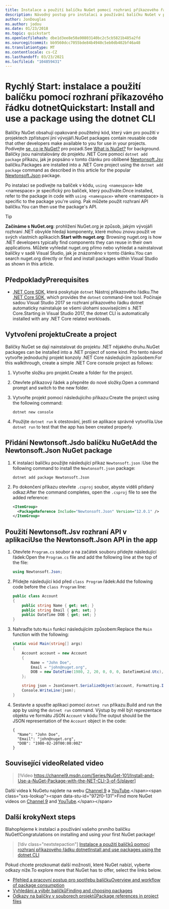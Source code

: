 ```yaml
---
title: Instalace a použití balíčku NuGet pomocí rozhraní příkazového řádku dotnet
description: Návodný postup pro instalaci a používání balíčku NuGet v projektu .NET Core.
author: JonDouglas
ms.author: jodou
ms.date: 01/23/2018
ms.topic: quickstart
ms.openlocfilehash: dbe1d3ee8e50a90803140bc2c5cb5821b485a2fd
ms.sourcegitcommit: bb9560dcc7055bde84b4940c5eb0db402bf46a48
ms.translationtype: MT
ms.contentlocale: cs-CZ
ms.lasthandoff: 03/23/2021
ms.locfileid: "104859431"
---
```

# <a name="quickstart-install-and-use-a-package-using-the-dotnet-cli"></a><span data-ttu-id="972f0-103">Rychlý Start: instalace a použití balíčku pomocí rozhraní příkazového řádku dotnet</span><span class="sxs-lookup"><span data-stu-id="972f0-103">Quickstart: Install and use a package using the dotnet CLI</span></span>

<span data-ttu-id="972f0-104">Balíčky NuGet obsahují opakovaně použitelný kód, který vám pro použití v projektech zpřístupní jiní vývojáři.</span><span class="sxs-lookup"><span data-stu-id="972f0-104">NuGet packages contain reusable code that other developers make available to you for use in your projects.</span></span> <span data-ttu-id="972f0-105">Podívejte [se, co je NuGet?](../What-is-NuGet.md) pro pozadí.</span><span class="sxs-lookup"><span data-stu-id="972f0-105">See [What is NuGet?](../What-is-NuGet.md) for background.</span></span> <span data-ttu-id="972f0-106">Balíčky jsou nainstalovány do projektu .NET Core pomocí `dotnet add package` příkazu, jak je popsáno v tomto článku pro oblíbené [Newtonsoft.Jsv](https://www.nuget.org/packages/Newtonsoft.Json/) balíčku.</span><span class="sxs-lookup"><span data-stu-id="972f0-106">Packages are installed into a .NET Core project using the `dotnet add package` command as described in this article for the popular [Newtonsoft.Json](https://www.nuget.org/packages/Newtonsoft.Json/) package.</span></span>

<span data-ttu-id="972f0-107">Po instalaci se podívejte na balíček v kódu, `using <namespace>` kde \<namespace\> je specifický pro balíček, který používáte.</span><span class="sxs-lookup"><span data-stu-id="972f0-107">Once installed, refer to the package in code with `using <namespace>` where \<namespace\> is specific to the package you're using.</span></span> <span data-ttu-id="972f0-108">Pak můžete použít rozhraní API balíčku.</span><span class="sxs-lookup"><span data-stu-id="972f0-108">You can then use the package's API.</span></span>

> [!Tip]
> <span data-ttu-id="972f0-109">**Začínáme s NuGet.org**: prohlížení NuGet.org je způsob, jakým vývojáři rozhraní .NET obvykle hledají komponenty, které mohou znovu použít ve svých vlastních aplikacích.</span><span class="sxs-lookup"><span data-stu-id="972f0-109">**Start with nuget.org**: Browsing nuget.org is how .NET developers typically find components they can reuse in their own applications.</span></span> <span data-ttu-id="972f0-110">Můžete vyhledat nuget.org přímo nebo vyhledat a nainstalovat balíčky v sadě Visual Studio, jak je znázorněno v tomto článku.</span><span class="sxs-lookup"><span data-stu-id="972f0-110">You can search nuget.org directly or find and install packages within Visual Studio as shown in this article.</span></span>

## <a name="prerequisites"></a><span data-ttu-id="972f0-111">Předpoklady</span><span class="sxs-lookup"><span data-stu-id="972f0-111">Prerequisites</span></span>

- <span data-ttu-id="972f0-112">[.NET Core SDK](https://www.microsoft.com/net/download/), která poskytuje `dotnet` Nástroj příkazového řádku.</span><span class="sxs-lookup"><span data-stu-id="972f0-112">The [.NET Core SDK](https://www.microsoft.com/net/download/), which provides the `dotnet` command-line tool.</span></span> <span data-ttu-id="972f0-113">Počínaje sadou Visual Studio 2017 se rozhraní příkazového řádku dotnet automaticky nainstaluje se všemi úlohami souvisejícími s .NET Core.</span><span class="sxs-lookup"><span data-stu-id="972f0-113">Starting in Visual Studio 2017, the dotnet CLI is automatically installed with any .NET Core related workloads.</span></span>

## <a name="create-a-project"></a><span data-ttu-id="972f0-114">Vytvoření projektu</span><span class="sxs-lookup"><span data-stu-id="972f0-114">Create a project</span></span>

<span data-ttu-id="972f0-115">Balíčky NuGet se dají nainstalovat do projektu .NET nějakého druhu.</span><span class="sxs-lookup"><span data-stu-id="972f0-115">NuGet packages can be installed into a .NET project of some kind.</span></span> <span data-ttu-id="972f0-116">Pro tento návod vytvořte jednoduchý projekt konzoly .NET Core následujícím způsobem:</span><span class="sxs-lookup"><span data-stu-id="972f0-116">For this walkthrough, create a simple .NET Core console project as follows:</span></span>

1. <span data-ttu-id="972f0-117">Vytvořte složku pro projekt.</span><span class="sxs-lookup"><span data-stu-id="972f0-117">Create a folder for the project.</span></span>

1. <span data-ttu-id="972f0-118">Otevřete příkazový řádek a přepněte do nové složky.</span><span class="sxs-lookup"><span data-stu-id="972f0-118">Open a command prompt and switch to the new folder.</span></span>

1. <span data-ttu-id="972f0-119">Vytvořte projekt pomocí následujícího příkazu:</span><span class="sxs-lookup"><span data-stu-id="972f0-119">Create the project using the following command:</span></span>

    ```dotnetcli
    dotnet new console
    ```

1. <span data-ttu-id="972f0-120">Použijte `dotnet run` k otestování, jestli se aplikace správně vytvořila.</span><span class="sxs-lookup"><span data-stu-id="972f0-120">Use `dotnet run` to test that the app has been created properly.</span></span>

## <a name="add-the-newtonsoftjson-nuget-package"></a><span data-ttu-id="972f0-121">Přidání Newtonsoft.Jsdo balíčku NuGet</span><span class="sxs-lookup"><span data-stu-id="972f0-121">Add the Newtonsoft.Json NuGet package</span></span>

1. <span data-ttu-id="972f0-122">K instalaci balíčku použijte následující příkaz `Newtonsoft.json` :</span><span class="sxs-lookup"><span data-stu-id="972f0-122">Use the following command to install the `Newtonsoft.json` package:</span></span>

    ```dotnetcli
    dotnet add package Newtonsoft.Json
    ```

2. <span data-ttu-id="972f0-123">Po dokončení příkazu otevřete `.csproj` soubor, abyste viděli přidaný odkaz:</span><span class="sxs-lookup"><span data-stu-id="972f0-123">After the command completes, open the `.csproj` file to see the added reference:</span></span>

    ```xml
    <ItemGroup>
      <PackageReference Include="Newtonsoft.Json" Version="12.0.1" />
    </ItemGroup>
    ```

## <a name="use-the-newtonsoftjson-api-in-the-app"></a><span data-ttu-id="972f0-124">Použití Newtonsoft.Jsv rozhraní API v aplikaci</span><span class="sxs-lookup"><span data-stu-id="972f0-124">Use the Newtonsoft.Json API in the app</span></span>

1. <span data-ttu-id="972f0-125">Otevřete `Program.cs` soubor a na začátek souboru přidejte následující řádek:</span><span class="sxs-lookup"><span data-stu-id="972f0-125">Open the `Program.cs` file and add the following line at the top of the file:</span></span>

    ```cs
    using Newtonsoft.Json;
    ```

1. <span data-ttu-id="972f0-126">Přidejte následující kód před `class Program` řádek:</span><span class="sxs-lookup"><span data-stu-id="972f0-126">Add the following code before the `class Program` line:</span></span>

    ```cs
    public class Account
    {
        public string Name { get; set; }
        public string Email { get; set; }
        public DateTime DOB { get; set; }
    }
    ```

1. <span data-ttu-id="972f0-127">Nahraďte tuto `Main` funkci následujícím způsobem:</span><span class="sxs-lookup"><span data-stu-id="972f0-127">Replace the `Main` function with the following:</span></span>

    ```cs
    static void Main(string[] args)
    {
        Account account = new Account
        {
            Name = "John Doe",
            Email = "john@nuget.org",
            DOB = new DateTime(1980, 2, 20, 0, 0, 0, DateTimeKind.Utc),
        };

        string json = JsonConvert.SerializeObject(account, Formatting.Indented);
        Console.WriteLine(json);
    }
    ```

1. <span data-ttu-id="972f0-128">Sestavte a spusťte aplikaci pomocí `dotnet run` příkazu.</span><span class="sxs-lookup"><span data-stu-id="972f0-128">Build and run the app by using the `dotnet run` command.</span></span> <span data-ttu-id="972f0-129">Výstup by měl být reprezentace objektu ve formátu JSON `Account` v kódu:</span><span class="sxs-lookup"><span data-stu-id="972f0-129">The output should be the JSON representation of the `Account` object in the code:</span></span>

    ```output
    {
      "Name": "John Doe",
      "Email": "john@nuget.org",
      "DOB": "1980-02-20T00:00:00Z"
    }
    ```
## <a name="related-video"></a><span data-ttu-id="972f0-130">Související video</span><span class="sxs-lookup"><span data-stu-id="972f0-130">Related video</span></span>

> [!Video https://channel9.msdn.com/Series/NuGet-101/Install-and-Use-a-NuGet-Package-with-the-NET-CLI-3-of-5/player]

<span data-ttu-id="972f0-131">Další videa k NuGetu najdete na webu [Channel 9](https://channel9.msdn.com/Series/NuGet-101) a [YouTube](https://www.youtube.com/playlist?list=PLdo4fOcmZ0oVLvfkFk8O9h6v2Dcdh2bh_).</span><span class="sxs-lookup"><span data-stu-id="972f0-131">Find more NuGet videos on [Channel 9](https://channel9.msdn.com/Series/NuGet-101) and [YouTube](https://www.youtube.com/playlist?list=PLdo4fOcmZ0oVLvfkFk8O9h6v2Dcdh2bh_).</span></span>

## <a name="next-steps"></a><span data-ttu-id="972f0-132">Další kroky</span><span class="sxs-lookup"><span data-stu-id="972f0-132">Next steps</span></span>

<span data-ttu-id="972f0-133">Blahopřejeme k instalaci a používání vašeho prvního balíčku NuGet!</span><span class="sxs-lookup"><span data-stu-id="972f0-133">Congratulations on installing and using your first NuGet package!</span></span>

> [!div class="nextstepaction"]
> [<span data-ttu-id="972f0-134">Instalace a použití balíčků pomocí rozhraní příkazového řádku dotnet</span><span class="sxs-lookup"><span data-stu-id="972f0-134">Install and use packages using the dotnet CLI</span></span>](../consume-packages/install-use-packages-dotnet-cli.md)

<span data-ttu-id="972f0-135">Pokud chcete prozkoumat další možnosti, které NuGet nabízí, vyberte odkazy níže.</span><span class="sxs-lookup"><span data-stu-id="972f0-135">To explore more that NuGet has to offer, select the links below.</span></span>

- [<span data-ttu-id="972f0-136">Přehled a pracovní postup pro spotřebu balíčku</span><span class="sxs-lookup"><span data-stu-id="972f0-136">Overview and workflow of package consumption</span></span>](../consume-packages/overview-and-workflow.md)
- [<span data-ttu-id="972f0-137">Vyhledání a výběr balíčků</span><span class="sxs-lookup"><span data-stu-id="972f0-137">Finding and choosing packages</span></span>](../consume-packages/finding-and-choosing-packages.md)
- [<span data-ttu-id="972f0-138">Odkazy na balíčky v souborech projektů</span><span class="sxs-lookup"><span data-stu-id="972f0-138">Package references in project files</span></span>](../consume-packages/package-references-in-project-files.md)
